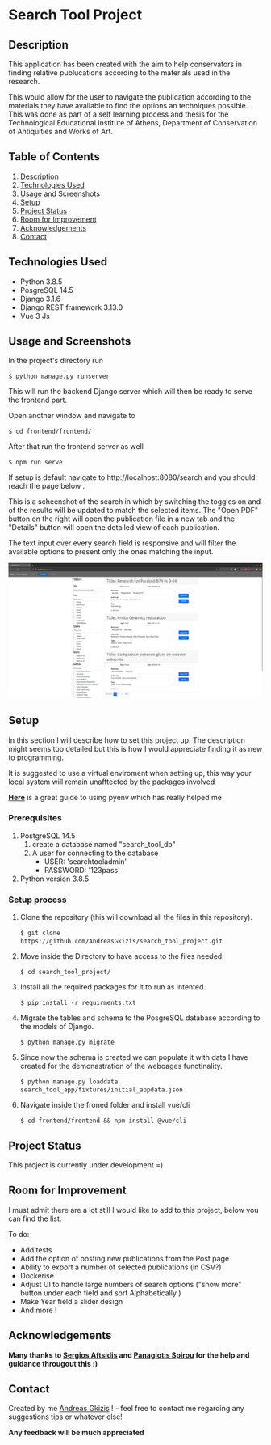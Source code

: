 # Search Tool Project
## Description

This application has been created with the aim to help conservators in finding relative publucations according to the materials used in the research.

This would allow for the user to navigate the publication according to the materials they have available to find the options an techniques possible.
This was done as part of a self learning process and thesis for the Technological Educational Institute of Athens, Department of Conservation of Antiquities and Works of Art. 

## Table of Contents
1. [Description](#description)
1. [Technologies Used](#technologies-used)
1. [Usage and Screenshots](#usage-and-screenshots)
1. [Setup](#setup)
1. [Project Status](#project-status)
1. [Room for Improvement](#room-for-improvement)
1. [Acknowledgements](#acknowledgements)
1. [Contact](#contact)


## Technologies Used
- Python 3.8.5
- PosgreSQL 14.5
- Django 3.1.6
- Django REST framework 3.13.0
- Vue 3 Js


## Usage and Screenshots
In the project's directory run
```
$ python manage.py runserver
```
This will run the backend Django server which will then be ready to serve the frontend part.

Open another window and navigate to 
```
$ cd frontend/frontend/
```
After that run the frontend server as well 
```
$ npm run serve 
```
If setup is default navigate to http://localhost:8080/search and you should reach the page below .

This is a scheenshot of the search in which by switching the toggles on and of the results will be updated to match the selected items.
The "Open PDF" button on the right will open the publication file in a new tab and the "Details" button will open the detailed view of each publication.

The text input over every search field is responsive and will filter the available options to present only the ones matching the input.

![Search page](./media/pictures/Search_view.png)

## Setup
In this section I will describe how to set this project up. The description might seems too detailed but this is how I would appreciate finding it as new to programming.

It is suggested to use a virtual enviroment when setting up, this way your local system will remain unafftected by the packages involved 

**[Here](https://realpython.com/intro-to-pyenv/#virtual-environments-and-pyenv)** is a great guide to using pyenv which has really helped me

### Prerequisites 
1. PostgreSQL 14.5
    1. create a database named "search_tool_db"
    2. A user for connecting to the database
        - USER: 'searchtooladmin'
        - PASSWORD: '123pass'
1. Python version 3.8.5

### Setup process

1. Clone the repository (this will download all the files in this repository).
    ```
    $ git clone https://github.com/AndreasGkizis/search_tool_project.git
    ```
2. Move inside the Directory to have access to the files needed.
    ```
    $ cd search_tool_project/
    ```
3. Install all the required packages for it to run as intented.
    ```
    $ pip install -r requirments.txt
    ```
4. Migrate the tables and schema to the PosgreSQL database according to the models of Django.
     ```
    $ python manage.py migrate
    ```
5. Since now the schema is created we can populate it with data I have created for the demonastration of the weboages functinality.
    ```
    $ python manage.py loaddata search_tool_app/fixtures/initial_appdata.json
    ```
9. Navigate inside the froned folder and install vue/cli
    ```
    $ cd frontend/frontend && npm install @vue/cli
    ```

## Project Status

This project is currently under development =)

## Room for Improvement
I must admit there are a lot still I would like to add to this project, below you can find the list.

To do:
- Add tests
- Add the option of posting new publications from the Post page
- Ability to export a number of selected publications (in CSV?)
- Dockerise
- Adjust UI to handle large numbers of search options ("show more" button under each field and sort Alphabetically )
- Make Year field a slider design
- And more !


## Acknowledgements

**Many thanks to [Sergios Aftsidis](https://github.com/safts) and [Panagiotis Spirou](https://github.com/panagspirou) for the help and guidance througout this :)**


## Contact
Created by me [Andreas Gkizis](https://github.com/AndreasGkizis) 
! - feel free to contact me regarding any suggestions tips or whatever else! 

**Any feedback will be much appreciated**
